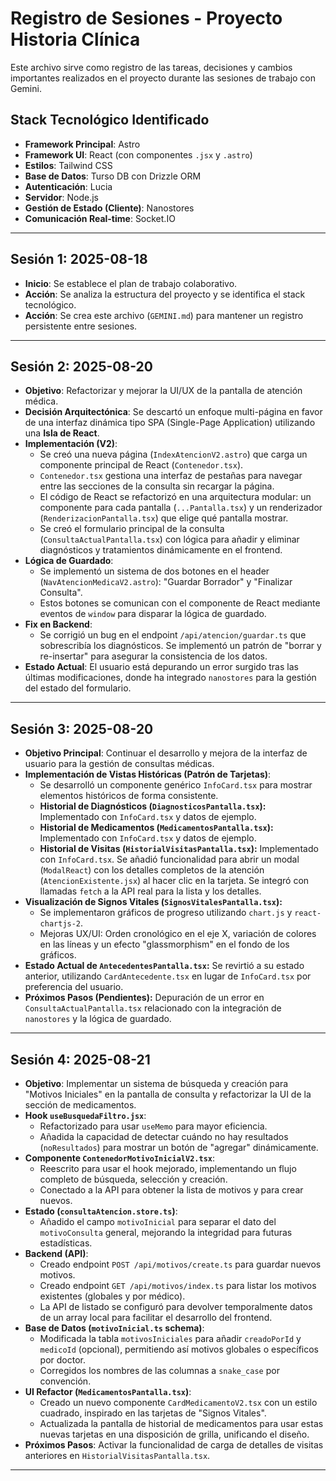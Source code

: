 # Registro de Sesiones - Proyecto Historia Clínica

Este archivo sirve como registro de las tareas, decisiones y cambios importantes realizados en el proyecto durante las sesiones de trabajo con Gemini.

## Stack Tecnológico Identificado

*   **Framework Principal**: Astro
*   **Framework UI**: React (con componentes `.jsx` y `.astro`)
*   **Estilos**: Tailwind CSS
*   **Base de Datos**: Turso DB con Drizzle ORM
*   **Autenticación**: Lucia
*   **Servidor**: Node.js
*   **Gestión de Estado (Cliente)**: Nanostores
*   **Comunicación Real-time**: Socket.IO

---

## Sesión 1: 2025-08-18

*   **Inicio**: Se establece el plan de trabajo colaborativo.
*   **Acción**: Se analiza la estructura del proyecto y se identifica el stack tecnológico.
*   **Acción**: Se crea este archivo (`GEMINI.md`) para mantener un registro persistente entre sesiones.

---

## Sesión 2: 2025-08-20

*   **Objetivo**: Refactorizar y mejorar la UI/UX de la pantalla de atención médica.
*   **Decisión Arquitectónica**: Se descartó un enfoque multi-página en favor de una interfaz dinámica tipo SPA (Single-Page Application) utilizando una **Isla de React**.
*   **Implementación (V2)**:
    *   Se creó una nueva página (`IndexAtencionV2.astro`) que carga un componente principal de React (`Contenedor.tsx`).
    *   `Contenedor.tsx` gestiona una interfaz de pestañas para navegar entre las secciones de la consulta sin recargar la página.
    *   El código de React se refactorizó en una arquitectura modular: un componente para cada pantalla (`...Pantalla.tsx`) y un renderizador (`RenderizacionPantalla.tsx`) que elige qué pantalla mostrar.
    *   Se creó el formulario principal de la consulta (`ConsultaActualPantalla.tsx`) con lógica para añadir y eliminar diagnósticos y tratamientos dinámicamente en el frontend.
*   **Lógica de Guardado**:
    *   Se implementó un sistema de dos botones en el header (`NavAtencionMedicaV2.astro`): "Guardar Borrador" y "Finalizar Consulta".
    *   Estos botones se comunican con el componente de React mediante eventos de `window` para disparar la lógica de guardado.
*   **Fix en Backend**:
    *   Se corrigió un bug en el endpoint `/api/atencion/guardar.ts` que sobrescribía los diagnósticos. Se implementó un patrón de "borrar y re-insertar" para asegurar la consistencia de los datos.
*   **Estado Actual**: El usuario está depurando un error surgido tras las últimas modificaciones, donde ha integrado `nanostores` para la gestión del estado del formulario.

---

## Sesión 3: 2025-08-20

*   **Objetivo Principal**: Continuar el desarrollo y mejora de la interfaz de usuario para la gestión de consultas médicas.
*   **Implementación de Vistas Históricas (Patrón de Tarjetas)**:
    *   Se desarrolló un componente genérico `InfoCard.tsx` para mostrar elementos históricos de forma consistente.
    *   **Historial de Diagnósticos (`DiagnosticosPantalla.tsx`):** Implementado con `InfoCard.tsx` y datos de ejemplo.
    *   **Historial de Medicamentos (`MedicamentosPantalla.tsx`):** Implementado con `InfoCard.tsx` y datos de ejemplo.
    *   **Historial de Visitas (`HistorialVisitasPantalla.tsx`):** Implementado con `InfoCard.tsx`. Se añadió funcionalidad para abrir un modal (`ModalReact`) con los detalles completos de la atención (`AtencionExistente.jsx`) al hacer clic en la tarjeta. Se integró con llamadas `fetch` a la API real para la lista y los detalles.
*   **Visualización de Signos Vitales (`SignosVitalesPantalla.tsx`):**
    *   Se implementaron gráficos de progreso utilizando `chart.js` y `react-chartjs-2`.
    *   Mejoras UX/UI: Orden cronológico en el eje X, variación de colores en las líneas y un efecto "glassmorphism" en el fondo de los gráficos.
*   **Estado Actual de `AntecedentesPantalla.tsx`:** Se revirtió a su estado anterior, utilizando `CardAntecedente.tsx` en lugar de `InfoCard.tsx` por preferencia del usuario.
*   **Próximos Pasos (Pendientes):** Depuración de un error en `ConsultaActualPantalla.tsx` relacionado con la integración de `nanostores` y la lógica de guardado.

---

## Sesión 4: 2025-08-21

*   **Objetivo**: Implementar un sistema de búsqueda y creación para "Motivos Iniciales" en la pantalla de consulta y refactorizar la UI de la sección de medicamentos.
*   **Hook `useBusquedaFiltro.jsx`**:
    *   Refactorizado para usar `useMemo` para mayor eficiencia.
    *   Añadida la capacidad de detectar cuándo no hay resultados (`noResultados`) para mostrar un botón de "agregar" dinámicamente.
*   **Componente `ContenedorMotivoInicialV2.tsx`**:
    *   Reescrito para usar el hook mejorado, implementando un flujo completo de búsqueda, selección y creación.
    *   Conectado a la API para obtener la lista de motivos y para crear nuevos.
*   **Estado (`consultaAtencion.store.ts`)**:
    *   Añadido el campo `motivoInicial` para separar el dato del `motivoConsulta` general, mejorando la integridad para futuras estadísticas.
*   **Backend (API)**:
    *   Creado endpoint `POST /api/motivos/create.ts` para guardar nuevos motivos.
    *   Creado endpoint `GET /api/motivos/index.ts` para listar los motivos existentes (globales y por médico).
    *   La API de listado se configuró para devolver temporalmente datos de un array local para facilitar el desarrollo del frontend.
*   **Base de Datos (`motivoInicial.ts` schema)**:
    *   Modificada la tabla `motivosIniciales` para añadir `creadoPorId` y `medicoId` (opcional), permitiendo así motivos globales o específicos por doctor.
    *   Corregidos los nombres de las columnas a `snake_case` por convención.
*   **UI Refactor (`MedicamentosPantalla.tsx`)**:
    *   Creado un nuevo componente `CardMedicamentoV2.tsx` con un estilo cuadrado, inspirado en las tarjetas de "Signos Vitales".
    *   Actualizada la pantalla de historial de medicamentos para usar estas nuevas tarjetas en una disposición de grilla, unificando el diseño.
*   **Próximos Pasos**: Activar la funcionalidad de carga de detalles de visitas anteriores en `HistorialVisitasPantalla.tsx`.

---